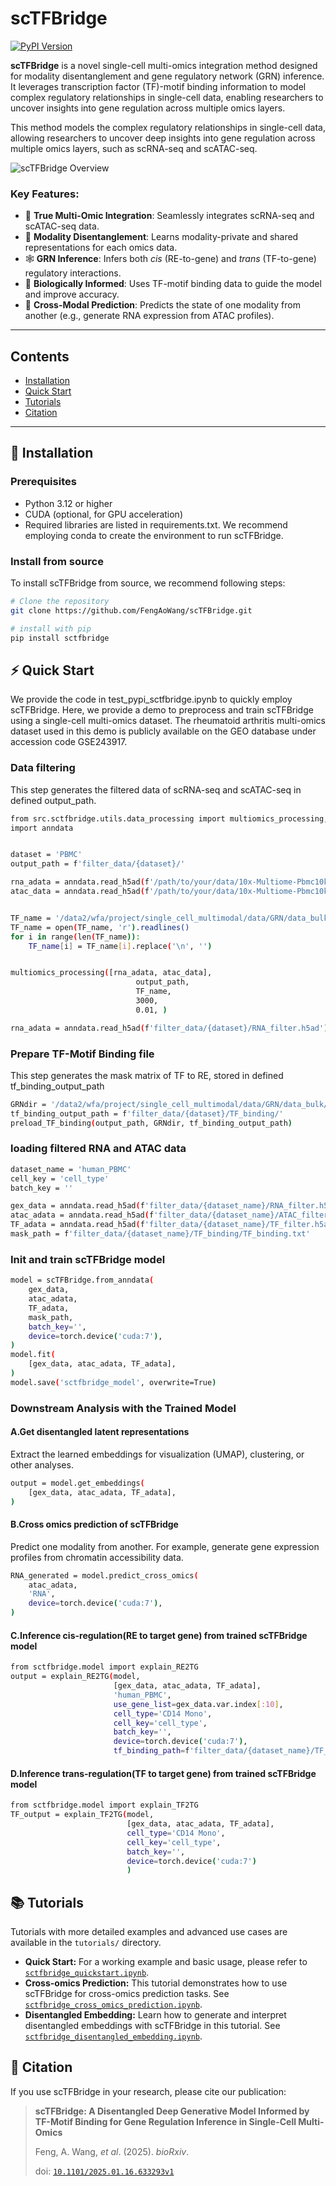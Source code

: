 # scTFBridge
[![PyPI Version](https://img.shields.io/pypi/v/sctfbridge.svg)](https://pypi.org/project/sctfbridge/)

**scTFBridge** is a novel single-cell multi-omics integration method designed for modality disentanglement and gene regulatory network (GRN) inference. It leverages transcription factor (TF)-motif binding information to model complex regulatory relationships in single-cell data, enabling researchers to uncover insights into gene regulation across multiple omics layers.

This method models the complex regulatory relationships in single-cell data, allowing researchers to uncover deep insights into gene regulation across multiple omics layers, such as scRNA-seq and scATAC-seq.

![scTFBridge Overview](figure1.png)

### Key Features:
-   🧬 **True Multi-Omic Integration**: Seamlessly integrates scRNA-seq and scATAC-seq data.
-   🧩 **Modality Disentanglement**: Learns modality-private and shared representations for each omics data.
-   🕸️ **GRN Inference**: Infers both *cis* (RE-to-gene) and *trans* (TF-to-gene) regulatory interactions.
-   🧠 **Biologically Informed**: Uses TF-motif binding data to guide the model and improve accuracy.
-   🔮 **Cross-Modal Prediction**: Predicts the state of one modality from another (e.g., generate RNA expression from ATAC profiles).

---

## Contents
- [Installation](#-installation)
- [Quick Start](#-quick-start)
- [Tutorials](#-tutorials)
- [Citation](#-citation)
---

## 🚀 Installation


### Prerequisites

- Python 3.12 or higher
- CUDA (optional, for GPU acceleration)
- Required libraries are listed in requirements.txt. We recommend employing conda to create the environment to run scTFBridge. 


### Install from source
To install scTFBridge from source, we recommend following steps:
```bash
# Clone the repository
git clone https://github.com/FengAoWang/scTFBridge.git

# install with pip
pip install sctfbridge
```


## ⚡ Quick Start
We provide the code in test_pypi_sctfbridge.ipynb to quickly employ scTFBridge. Here, we provide a demo to preprocess and train scTFBridge using a single-cell multi-omics dataset. The rheumatoid arthritis multi-omics dataset used in this demo is publicly available on the GEO database under accession code GSE243917.
### Data filtering
This step generates the filtered data of scRNA-seq and scATAC-seq in defined output_path.
```bash
from src.sctfbridge.utils.data_processing import multiomics_processing, preload_TF_binding
import anndata


dataset = 'PBMC'
output_path = f'filter_data/{dataset}/'

rna_adata = anndata.read_h5ad(f'/path/to/your/data/10x-Multiome-Pbmc10k-RNA.h5ad')
atac_data = anndata.read_h5ad(f'/path/to/your/data/10x-Multiome-Pbmc10k-RNA.h5ad')


TF_name = '/data2/wfa/project/single_cell_multimodal/data/GRN/data_bulk/TFName.txt'
TF_name = open(TF_name, 'r').readlines()
for i in range(len(TF_name)):
    TF_name[i] = TF_name[i].replace('\n', '')


multiomics_processing([rna_adata, atac_data],
                            output_path,
                            TF_name,
                            3000,
                            0.01, )

rna_adata = anndata.read_h5ad(f'filter_data/{dataset}/RNA_filter.h5ad')
```

### Prepare TF-Motif Binding file
This step generates the mask matrix of TF to RE, stored in defined tf_binding_output_path 
```bash
GRNdir = '/data2/wfa/project/single_cell_multimodal/data/GRN/data_bulk/'
tf_binding_output_path = f'filter_data/{dataset}/TF_binding/'
preload_TF_binding(output_path, GRNdir, tf_binding_output_path)
```

### loading filtered RNA and ATAC data
```bash
dataset_name = 'human_PBMC'
cell_key = 'cell_type'
batch_key = ''

gex_data = anndata.read_h5ad(f'filter_data/{dataset_name}/RNA_filter.h5ad')
atac_adata = anndata.read_h5ad(f'filter_data/{dataset_name}/ATAC_filter.h5ad')
TF_adata = anndata.read_h5ad(f'filter_data/{dataset_name}/TF_filter.h5ad')
mask_path = f'filter_data/{dataset_name}/TF_binding/TF_binding.txt'
```

### Init and train scTFBridge model
```bash
model = scTFBridge.from_anndata(
    gex_data,
    atac_adata,
    TF_adata,
    mask_path,
    batch_key='',
    device=torch.device('cuda:7'),
)
model.fit(
    [gex_data, atac_adata, TF_adata],
)
model.save('sctfbridge_model', overwrite=True)

```
### Downstream Analysis with the Trained Model

#### A.Get disentangled latent representations
Extract the learned embeddings for visualization (UMAP), clustering, or other analyses.
```bash
output = model.get_embeddings(
    [gex_data, atac_adata, TF_adata],
)
```

#### B.Cross omics prediction of scTFBridge
Predict one modality from another. For example, generate gene expression profiles from chromatin accessibility data.
```bash
RNA_generated = model.predict_cross_omics(
    atac_adata,
    'RNA',
    device=torch.device('cuda:7'),
)
```



#### C.Inference cis-regulation(RE to target gene) from trained scTFBridge model
```bash
from sctfbridge.model import explain_RE2TG
output = explain_RE2TG(model,
                       [gex_data, atac_adata, TF_adata],
                       'human_PBMC',
                       use_gene_list=gex_data.var.index[:10],
                       cell_type='CD14 Mono',
                       cell_key='cell_type',
                       batch_key='',
                       device=torch.device('cuda:7'),
                       tf_binding_path=f'filter_data/{dataset_name}/TF_binding/')

```

#### D.Inference trans-regulation(TF to target gene) from trained scTFBridge model
```bash
from sctfbridge.model import explain_TF2TG
TF_output = explain_TF2TG(model,
                          [gex_data, atac_adata, TF_adata],
                          cell_type='CD14 Mono',
                          cell_key='cell_type',
                          batch_key='',
                          device=torch.device('cuda:7')
                          )

```

## 📚 Tutorials

Tutorials with more detailed examples and advanced use cases are available in the `tutorials/` directory.

* **Quick Start:** For a working example and basic usage, please refer to [`sctfbridge_quickstart.ipynb`](https://github.com/FengAoWang/scTFBridge/blob/main/tutorials/sctfbridge_quickstart.ipynb).
* **Cross-omics Prediction:** This tutorial demonstrates how to use scTFBridge for cross-omics prediction tasks. See [`sctfbridge_cross_omics_prediction.ipynb`](https://github.com/FengAoWang/scTFBridge/blob/main/tutorials/sctfbridge_cross_omics_prediction.ipynb).
* **Disentangled Embedding:** Learn how to generate and interpret disentangled embeddings with scTFBridge in this tutorial. See [`sctfbridge_disentangled_embedding.ipynb`](https://github.com/FengAoWang/scTFBridge/blob/main/tutorials/sctfbridge_disentangled_embedding.ipynb).

## 📄 Citation
If you use scTFBridge in your research, please cite our publication:

> **scTFBridge: A Disentangled Deep Generative Model Informed by TF-Motif Binding for Gene Regulation Inference in Single-Cell Multi-Omics**
>
> Feng, A. Wang, *et al*. (2025). *bioRxiv*.
>
> doi: [`10.1101/2025.01.16.633293v1`](https://www.biorxiv.org/content/10.1101/2025.01.16.633293v1)


